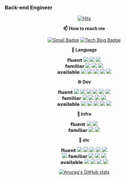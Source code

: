 ### Back-end Engineer
<div align=center>

  [![Hits](https://hits.seeyoufarm.com/api/count/incr/badge.svg?url=https%3A%2F%2Fgithub.com%2Fjeongwon-iee&count_bg=%23336DC7&title_bg=%23555555&icon=&icon_color=%23E7E7E7&title=hits&edge_flat=false)](https://hits.seeyoufarm.com)

<strong>
📫 How to reach me
</strong>
	
[![Gmail Badge](https://img.shields.io/badge/Gmail-d14836?style=round-square&logo=Gmail&logoColor=white&link=mailto:jeongwon.be@gmail.com)](mailto:jeongwon.be@gmail.com) [![Tech Blog Badge](http://img.shields.io/badge/-Tech%20blog-black?style=round-square&logo=github&link=https://velog.io/@lychee/)](https://velog.io/@lychee)

<strong>
🔩 Language
</strong>
	
𝗳𝗹𝘂𝗲𝗻𝘁
<img src="https://img.shields.io/badge/Java-007396?style=round-square&logo=Java&logoColor=white"/> 
<img src="https://img.shields.io/badge/Go-00ADD8?style=round-square&logo=Go&logoColor=white"/> 
<img src="https://img.shields.io/badge/C-A8B9CC?style=round-square&logo=C&logoColor=white"/>  
𝗳𝗮𝗺𝗶𝗹𝗶𝗮𝗿 
<img src="https://img.shields.io/badge/C%20Sharp-239120?style=round-square&logo=C%20Sharp&logoColor=white"/> 
<img src="https://img.shields.io/badge/C++-00599C?style=round-square&logo=C%2B%2B&logoColor=white"/> 
<img src="https://img.shields.io/badge/Python-3766AB?style=round-square&logo=Python&logoColor=white"/>  
𝗮𝘃𝗮𝗶𝗹𝗮𝗯𝗹𝗲
<img src="https://img.shields.io/badge/Groovy-E25A1C?style=round-square&logo=Apache-Groovy&logoColor=white"/> 
<img src="https://img.shields.io/badge/Scala-DC322F?style=round-square&logo=Scala&logoColor=white"/> 
<img src="https://img.shields.io/badge/HTML-E34F26?style=round-square&logo=Html5&logoColor=white"/> 
<img src="https://img.shields.io/badge/CSS-1572B6?style=round-square&logo=Css3&logoColor=white"/> 
<img src="https://img.shields.io/badge/Javascript-F7DF12?style=round-square&logo=Javascript&logoColor=white"/>  

<strong>
⚙️ Dev
</strong>
	
𝗳𝗹𝘂𝗲𝗻𝘁
<img src="https://img.shields.io/badge/Linux-FCC624?style=round-square&logo=Linux&logoColor=white"/> 
<img src="https://img.shields.io/badge/Spring-6DB33F?style=round-square&logo=Spring&logoColor=white"/> 
<img src="https://img.shields.io/badge/JUnit5-25A162?style=round-square&logo=JUnit5&logoColor=white"/> 
<img src="https://img.shields.io/badge/Hibernate-59666C?style=round-square&logo=Hibernate&logoColor=white"/> 
<img src="https://img.shields.io/badge/Gradle-02303A?style=round-square&logo=Gradle&logoColor=white"/> 
<img src="https://img.shields.io/badge/MySQL-4479A1?style=round-square&logo=MySQL&logoColor=white"/>  
𝗳𝗮𝗺𝗶𝗹𝗶𝗮𝗿
<img src="https://img.shields.io/badge/Spring Batch-6DB33F?style=round-square&logo=Spring&logoColor=white"/> 
<img src="https://img.shields.io/badge/Spring Security-6DB33F?style=round-square&logo=Spring-Security&logoColor=white"/> 
<img src="https://img.shields.io/badge/Spark-E25A1C?style=round-square&logo=Apache-Spark&logoColor=white"/> 
<img src="https://img.shields.io/badge/NGINX-009639?style=round-square&logo=NGINX&logoColor=white"/>  
𝗮𝘃𝗮𝗶𝗹𝗮𝗯𝗹𝗲
<img src="https://img.shields.io/badge/Kafka-231F20?style=round-square&logo=Apache-Kafka&logoColor=white"/> 
<img src="https://img.shields.io/badge/Hadoop-66CCFF?style=round-square&logo=Apache-Hadoop&logoColor=white"/> 
<img src="https://img.shields.io/badge/Tomcat-F8DC75?style=round-square&logo=Apache-Tomcat&logoColor=white"/> 
<img src="https://img.shields.io/badge/Maven-C71A36?style=round-square&logo=Apache-Maven&logoColor=white"/> 
<img src="https://img.shields.io/badge/Vue.js-4FC08D?style=round-square&logo=Vue.js&logoColor=white"/>  

<strong>
🔗 Infra
</strong>
	
𝗳𝗹𝘂𝗲𝗻𝘁
<img src="https://img.shields.io/badge/Jenkins-D24939?style=round-square&logo=Jenkins&logoColor=white"/> 
<img src="https://img.shields.io/badge/Kubernetes-326CE5?style=round-square&logo=Kubernetes&logoColor=white"/>  
𝗳𝗮𝗺𝗶𝗹𝗶𝗮𝗿
<img src="https://img.shields.io/badge/Helm-0F1689?style=round-square&logo=Helm&logoColor=white"/> 
<img src="https://img.shields.io/badge/Docker-2496ED?style=round-square&logo=Docker&logoColor=white"/>  

<strong>
🔨 etc
</strong>
	
𝗳𝗹𝘂𝗲𝗻𝘁
<img src="https://img.shields.io/badge/Jacoco-ff9100?style=round-square&logo=Java&logoColor=white"/> 
<img src="https://img.shields.io/badge/SonarQube-4E9BCD?style=round-square&logo=SonarQube&logoColor=white"/> 
<img src="https://img.shields.io/badge/Git-F05032?style=round-square&logo=Git&logoColor=white"/> 
<img src="https://img.shields.io/badge/IntelliJ-000000?style=round-square&logo=IntelliJ-IDEA&logoColor=white"/> 
<img src="https://img.shields.io/badge/Jira-0052CC?style=round-square&logo=Jira&logoColor=white"/>  
<img src="https://img.shields.io/badge/Confluence-0052CC?style=round-square&logo=Confluence&logoColor=white"/>
𝗳𝗮𝗺𝗶𝗹𝗶𝗮𝗿
<img src="https://img.shields.io/badge/XCode-147EFB?style=round-square&logo=XCode&logoColor=white"/> 
<img src="https://img.shields.io/badge/Android-3DDC84?style=round-square&logo=Android&logoColor=white"/> 
<img src="https://img.shields.io/badge/AWS-232F3E?style=round-square&logo=amazon-aws&logoColor=white"/>   
𝗮𝘃𝗮𝗶𝗹𝗮𝗯𝗹𝗲
<img src="https://img.shields.io/badge/Unity-FFFFFF?style=round-square&logo=Unity&logoColor=white"/> 
<img src="https://img.shields.io/badge/Jupyter-F37626?style=round-square&logo=Jupyter&logoColor=white"/> 
<img src="https://img.shields.io/badge/OpenCV-5C3EE8?style=round-square&logo=OpenCV&logoColor=white"/> 
<img src="https://img.shields.io/badge/Pytorch-EE4C2C?style=round-square&logo=Pytorch&logoColor=white"/>  


  [![Anurag's GitHub stats](https://github-readme-stats.vercel.app/api?username=jeongwon-iee&show_icons=true&theme=tokyonight)](https://github.com/anuraghazra/github-readme-stats)
	
</div>
